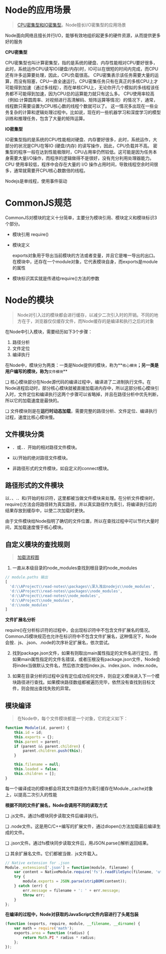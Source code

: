 # Node的应用场景

> [CPU密集型和IO密集型](https://zhuanlan.zhihu.com/p/488951330?utm_id=0)。Node擅长I/O密集型的应用场景

Node面向网络且擅长并行I/O，能够有效地组织起更多的硬件资源，从而提供更多好的服务

**CPU密集型**

CPU密集型也叫计算密集型，指的是系统的硬盘、内存性能相对CPU要好很多，此时，系统运作CPU读写IO(硬盘/内存)时，IO可以在很短的时间内完成，而CPU还有许多运算要处理，因此，CPU负载很高。
CPU密集表示该任务需要大量的运算，而没有阻塞，CPU一直全速运行。CPU密集任务只有在真正的多核CPU上才可能得到加速（通过多线程），而在单核CPU上，无论你开几个模拟的多线程该任务都不可能得到加速，因为CPU总的运算能力就只有这么多。
CPU使用率较高（例如:计算圆周率、对视频进行高清解码、矩阵运算等情况）的情况下，通常，线程数只需要设置为CPU核心数的线程个数就可以了。 这一情况多出现在一些业务复杂的计算和逻辑处理过程中。比如说，现在的一些机器学习和深度学习的模型训练和推理任务，包含了大量的矩阵运算。

**IO密集型**

IO密集型指的是系统的CPU性能相对硬盘、内存要好很多，此时，系统运作，大部分的状况是CPU在等IO (硬盘/内存) 的读写操作，因此，CPU负载并不高。
密集型的程序一般在达到性能极限时，CPU占用率仍然较低。这可能是因为任务本身需要大量I/O操作，而程序的逻辑做得不是很好，没有充分利用处理器能力。
CPU 使用率较低，程序中会存在大量的 I/O 操作占用时间，导致线程空余时间很多，通常就需要开CPU核心数数倍的线程。

Nodejs是单线程，使用事件驱动

# CommonJS规范

CommonJS对模块的定义十分简单，主要分为模块引用、模块定义和模块标识3个部分。

- 模块引用 require()

- 模块定义

  exports对象用于导出当前模块的方法或者变量，并且它是唯一导出的出口。在模块中，还存在一个module对象，它代表模块自身，而exports是module的属性

- 模块标识其实就是传递给require()方法的参数

# Node的模块

> Node对引入过的模块都会进行缓存，以减少二次引入时的开销。不同的地方在于，浏览器仅仅缓存文件，而Node缓存的是编译和执行之后的对象

在Node中引入模块，需要经历如下3个步骤：

1. 路径分析
2. 文件定位
3. 编译执行

在Node中，模块分为两类：一类是Node提供的模块，称为**`核心模块`**；另一类是用户编写的模块，称为**`文件模块`**

❑ 核心模块部分在Node源代码的编译过程中，编译进了二进制执行文件。在Node进程启动时，部分核心模块就被直接加载进内存中，所以这部分核心模块引入时，文件定位和编译执行这两个步骤可以省略掉，并且在路径分析中优先判断，所以它的加载速度是最快的。

❑ 文件模块则是在**运行时动态加载**，需要完整的路径分析、文件定位、编译执行过程，速度比核心模块慢。

## 文件模块分类

- ．或．．开始的相对路径文件模块。

- 以/开始的绝对路径文件模块。

- 非路径形式的文件模块，如自定义的connect模块。

## 路径形式的文件模块

以．、.．和/开始的标识符，这里都被当做文件模块来处理。在分析文件模块时，require()方法会将路径转为真实路径，并以真实路径作为索引，将编译执行后的结果存放到缓存中，以使二次加载时更快。

由于文件模块给Node指明了确切的文件位置，所以在查找过程中可以节约大量时间，其加载速度慢于核心模块。

## 自定义模块的查找规则

> [加载流程图](https://www.processon.com/diagraming/640c9816a8175d04f4b38137)

1. 一直从本级目录的node_modules查找到根目录的node_modules

```js
// module.paths 输出
[
  'd:\\AProject\\read-notes\\packages\\深入浅出nodejs\\node_modules',
  'd:\\AProject\\read-notes\\packages\\node_modules',
  'd:\\AProject\\read-notes\\node_modules',
  'd:\\AProject\\node_modules',
  'd:\\node_modules'
]
```

**文件扩展名分析**

require()在分析标识符的过程中，会出现标识符中不包含文件扩展名的情况。CommonJS模块规范也允许在标识符中不包含文件扩展名，这种情况下，Node会按．js、.json、.node的次序补足扩展名，依次尝试。

2. 找到package.json文件，如果有则取出main属性指定的文件名进行定位，而如果main属性指定的文件名错误，或者压根没有package.json文件，Node会将index当做默认文件名，然后依次查找index.js、index.json、index.node。

3. 如果在目录分析的过程中没有定位成功任何文件，则自定义模块进入下一个模块路径进行查找。如果模块路径数组都被遍历完毕，依然没有查找到目标文件，则会抛出查找失败的异常。

## 模块编译

> 在Node中，每个文件模块都是一个对象，它的定义如下：

```js
function Module(id, parent) {
    this.id = id;
    this.exports = {};
    this.parent = parent;
    if (parent && parent.children) {
        parent.children.push(this);
    }

    this.filename = null;
    this.loaded = false;
    this.children = [];
}
```

每一个编译成功的模块都会将其文件路径作为索引缓存在Module._cache对象上，以提高二次引入的性能

**根据不同的文件扩展名，Node会调用不同的读取方式**

❑ .js文件。通过fs模块同步读取文件后编译执行。

❑ .node文件。这是用C/C++编写的扩展文件，通过dlopen()方法加载最后编译生成的文件。

❑ .json文件。通过fs模块同步读取文件后，用JSON.parse()解析返回结果。

❑ 其余扩展名文件。它们都被当做．js文件载入。

```js
// Native extension for .json
Module._extensions['.json'] = function(module, filename) {
    var content = NativeModule.require('fs').readFileSync(filename, 'utf8');
    try {
        module.exports = JSON.parse(stripBOM(content));
    } catch (err) {
        err.message = filename + ': ' + err.message;
        throw err;
    }
};
```

**在编译的过程中，Node对获取的JavaScript文件内容进行了头尾包装**

```js
(function (exports, require, module, __filename, __dirname) {
    var math = require('math');
    exports.area = function (radius) {
        return Math.PI * radius * radius;
    };
});
```

